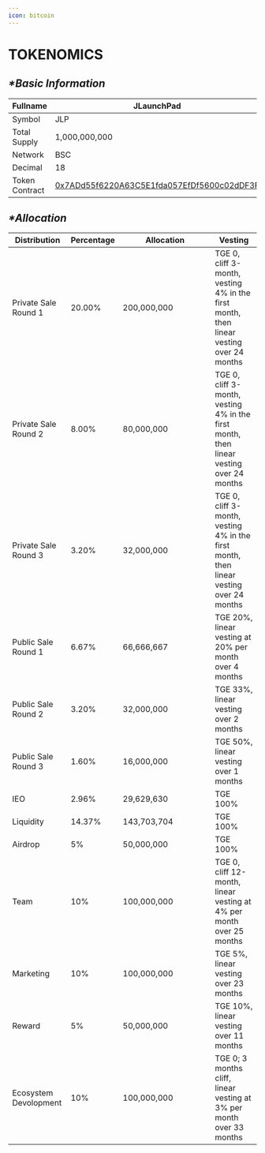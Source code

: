 ```yaml
---
icon: bitcoin
---
```


# TOKENOMICS

## _**\*Basic Information**_

| Fullname       | JLaunchPad                                                                                                         |
| -------------- | ------------------------------------------------------------------------------------------------------------------ |
| Symbol         | JLP                                                                                                                |
| Total Supply   | 1,000,000,000                                                                                                      |
| Network        | BSC                                                                                                                |
| Decimal        | 18                                                                                                                 |
| Token Contract | [0x7ADd55f6220A63C5E1fda057EfDf5600c02dDF3F](https://bscscan.com/token/0x7add55f6220a63c5e1fda057efdf5600c02ddf3f) |

## _**\*Allocation**_

<table><thead><tr><th>Distribution</th><th>Percentage</th><th width="171">Allocation</th><th>Vesting</th></tr></thead><tbody><tr><td>Private Sale Round 1</td><td>20.00%</td><td>200,000,000</td><td>TGE 0, cliff 3-month, vesting 4% in the first month, then linear vesting over 24 months</td></tr><tr><td>Private Sale Round 2</td><td>8.00%</td><td>80,000,000</td><td>TGE 0, cliff 3-month, vesting 4% in the first month, then linear vesting over 24 months</td></tr><tr><td>Private Sale Round 3</td><td>3.20%</td><td>32,000,000</td><td>TGE 0, cliff 3-month, vesting 4% in the first month, then linear vesting over 24 months</td></tr><tr><td>Public Sale Round 1</td><td>6.67%</td><td>66,666,667</td><td>TGE 20%, linear vesting at 20% per month over 4 months</td></tr><tr><td>Public Sale Round 2</td><td>3.20%</td><td>32,000,000</td><td>TGE 33%, linear vesting over 2 months</td></tr><tr><td>Public Sale Round 3</td><td>1.60%</td><td>16,000,000</td><td>TGE 50%, linear vesting over 1 months</td></tr><tr><td>IEO</td><td>2.96%</td><td>29,629,630</td><td>TGE 100%</td></tr><tr><td>Liquidity</td><td>14.37%</td><td>143,703,704</td><td>TGE 100%</td></tr><tr><td>Airdrop</td><td>5%</td><td>50,000,000</td><td>TGE 100%</td></tr><tr><td>Team</td><td>10%</td><td>100,000,000</td><td>TGE 0, cliff 12-month, linear vesting at 4% per month over 25 months</td></tr><tr><td>Marketing</td><td>10%</td><td>100,000,000</td><td>TGE 5%, linear vesting over 23 months</td></tr><tr><td>Reward</td><td>5%</td><td>50,000,000</td><td>TGE 10%, linear vesting over 11 months</td></tr><tr><td>Ecosystem Devolopment</td><td>10%</td><td>100,000,000</td><td>TGE 0; 3 months cliff, linear vesting at 3% per month over 33 months</td></tr></tbody></table>
